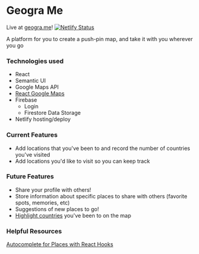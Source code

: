 # Geogra Me

Live at [geogra.me](https://geogra.me)!
[![Netlify Status](https://api.netlify.com/api/v1/badges/d6c82426-b297-4a27-85fd-ea909a057288/deploy-status)](https://app.netlify.com/sites/affectionate-saha-16faca/deploys)

A platform for you to create a push-pin map, and take it with you wherever you go

### Technologies used
* React
* Semantic UI
* Google Maps API
* [React Google Maps](https://tomchentw.github.io/react-google-maps/)
* Firebase
  * Login
  * Firestore Data Storage
* Netlify hosting/deploy
  
### Current Features
* Add locations that you've been to and record the number of countries you've visited
* Add locations you'd like to visit so you can keep track

### Future Features
* Share your profile with others!
* Store information about specific places to share with others (favorite spots, memories, etc)
* Suggestions of new places to go!
* [Highlight countries](https://stackoverflow.com/questions/28964573/google-maps-api-v3-highlight-country-border-without-using-polygons) you've been to on the map

### Helpful Resources
[Autocomplete for Places with React Hooks](https://sebastiandedeyne.com/writing-a-custom-react-hook-google-places-autocomplete/)
